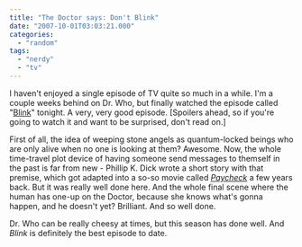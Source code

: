 ```yaml
---
title: "The Doctor says: Don't Blink"
date: "2007-10-01T03:03:21.000"
categories: 
  - "random"
tags: 
  - "nerdy"
  - "tv"
---
```


I haven't enjoyed a single episode of TV quite so much in a while. I'm a couple weeks behind on Dr. Who, but finally watched the episode called "[Blink](http://www.scifi.com/doctorwho/episodes/episodes.php?seas=3&ep=0310&act=1)" tonight. A very, very good episode. \[Spoilers ahead, so if you're going to watch it and want to be surprised, don't read on.\]

First of all, the idea of weeping stone angels as quantum-locked beings who are only alive when no one is looking at them? Awesome. Now, the whole time-travel plot device of having someone send messages to themself in the past is far from new - Phillip K. Dick wrote a short story with that premise, which got adapted into a so-so movie called _[Paycheck](http://imdb.com/title/tt0338337/)_ a few years back. But it was really well done here. And the whole final scene where the human has one-up on the Doctor, because she knows what's gonna happen, and he doesn't yet? Brilliant. And so well done.

Dr. Who can be really cheesy at times, but this season has done well. And _Blink_ is definitely the best episode to date.
